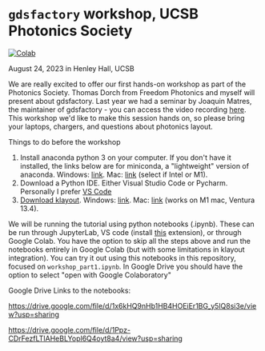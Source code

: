 # `gdsfactory` workshop, UCSB Photonics Society

[![Colab](https://colab.research.google.com/assets/colab-badge.svg)](https://colab.research.google.com/github/aisichenko/gdsfactory-workshop-ucsb)


August 24, 2023 in Henley Hall, UCSB

We are really excited to offer our first hands-on workshop as part of the Photonics Society. Thomas Dorch from Freedom Photonics and myself will present about gdsfactory. Last year we had a seminar by Joaquin Matres, the maintainer of gdsfactory - you can access the video recording [here](https://www.youtube.com/watch?v=_BgVfKytcB4). This workshop we'd like to make this session hands on, so please bring your laptops, chargers, and questions about photonics layout. 

Things to do before the workshop

1. Install anaconda python 3 on your computer. If you don't have it installed, the links below are for miniconda, a "lightweight" version of anaconda. Windows: [link](https://drive.google.com/file/d/1QSFsXPuk6mxdzeQODeS05r9z_irvCWei/view?usp=sharing). Mac: [link](https://docs.conda.io/en/latest/miniconda.html) (select if Intel or M1).
2. Download a Python IDE. Either Visual Studio Code or Pycharm. Personally I prefer [VS Code](https://code.visualstudio.com/)
3. [Download klayout](https://www.klayout.de/build.html). Windows: [link](https://drive.google.com/file/d/1tlt6L-N6gBrXdL-oOzk-Xr6u5GINnUiT/view?usp=drive_link). Mac: [link](https://drive.google.com/file/d/1v42hDUQMeR0V3f9i-IJ2w1mKoyX8jX7v/view?usp=sharing) (works on M1 mac, Ventura 13.4).

We will be running the tutorial using python notebooks (.ipynb). These can be run through JupyterLab, VS code (install [this](https://marketplace.visualstudio.com/items?itemName=congyiwu.vscode-jupytext) extension), or through Google Colab. You have the option to skip all the steps above and run the notebooks entirely in Google Colab (but with some limitations in klayout integration). You can try it out using this notebooks in this repository, focused on `workshop_part1.ipynb`. In Google Drive you should have the option to select "open with Google Colaboratory"

Google Drive Links to the notebooks:

https://drive.google.com/file/d/1x6kHQ9nHb1HB4HOEiEr1BG_y5lQ8si3e/view?usp=sharing

https://drive.google.com/file/d/1Ppz-CDrFezfLTIAHeBLYopl6Q4oyt8a4/view?usp=sharing

